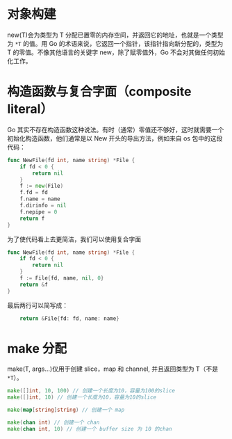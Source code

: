 # 对象构建

new(T)会为类型为 T 分配已置零的内存空间，并返回它的地址，也就是一个类型为 `*T` 的值。用 Go 的术语来说，它返回一个指针，该指针指向新分配的，类型为 T 的零值。不像其他语言的关键字 new，除了赋零值外，Go 不会对其做任何初始化工作。

# 构造函数与复合字面（composite literal）

Go 其实不存在构造函数这种说法。有时（通常）零值还不够好，这时就需要一个初始化构造函数，他们通常是以 New 开头的导出方法，例如来自 os 包中的这段代码：

```go
func NewFile(fd int, name string) *File {
	if fd < 0 {
		return nil
	}
	f := new(File)
	f.fd = fd
	f.name = name
	f.dirinfo = nil
	f.nepipe = 0
	return f
}
```

为了使代码看上去更简洁，我们可以使用复合字面

```go
func NewFile(fd int, name string) *File {
    if fd < 0 {
        return nil
    }
    f := File{fd, name, nil, 0}
    return &f
}
```

最后两行可以简写成：

```go
    return &File{fd: fd, name: name}
```

# make 分配

make(T, args...)仅用于创建 slice，map 和 channel, 并且返回类型为 T（不是 `*T`）。

```go
make([]int, 10, 100) // 创建一个长度为10，容量为100的slice
make([]int, 10) // 创建一个长度为10，容量为10的slice

make(map[string]string) // 创建一个 map

make(chan int) // 创建一个 chan
make(chan int, 10) // 创建一个 buffer size 为 10 的chan
```
